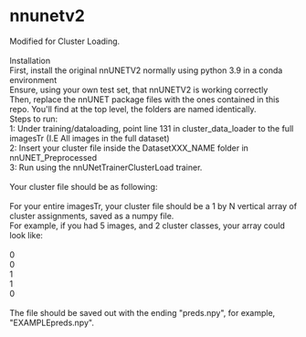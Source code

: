 # nnunetv2
Modified for Cluster Loading.<br>
<br>
Installation <br>
First, install the original nnUNETV2 normally using python 3.9 in a conda environment <br>
Ensure, using your own test set, that nnUNETV2 is working correctly <br>
Then, replace the nnUNET package files with the ones contained in this repo. You'll find at the top level, the folders are named identically. <br>
Steps to run:<br>
1: Under training/dataloading, point line 131 in cluster_data_loader to the full imagesTr (I.E All images in the full dataset) <br>
2: Insert your cluster file inside the DatasetXXX_NAME folder in nnUNET_Preprocessed<br>
3: Run using the nnUNetTrainerClusterLoad trainer.<br>
<br>
Your cluster file should be as following:<br>
<br>
For your entire imagesTr, your cluster file should be a 1 by N vertical array of cluster assignments, saved as a numpy file.<br>
For example, if you had 5 images, and 2 cluster classes, your array could look like:<br>
<br>
0<br>
0<br>
1<br>
1<br>
0<br>
<br>
The file should be saved out with the ending "preds.npy", for example, "EXAMPLEpreds.npy".<br>

